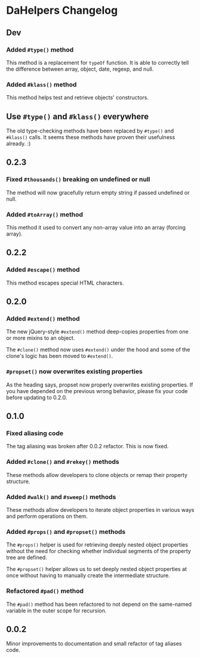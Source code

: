 # DaHelpers Changelog

## Dev

### Added `#type()` method

This method is a replacement for `typeOf` function. It is able to correctly
tell the difference between array, object, date, regexp, and null.

### Added `#klass()` method

This method helps test and retrieve objects' constructors.

## Use `#type()` and `#klass()` everywhere

The old type-checking methods have been replaced by `#type()` and `#klass()`
calls. It seems these methods have proven their usefulness already. :)

## 0.2.3

### Fixed `#thousands()` breaking on undefined or null

The method will now gracefully return empty string if passed undefined or null.

### Added `#toArray()` method

This method it used to convert any non-array value into an array (forcing
array).

## 0.2.2

### Added `#escape()` method

This method escapes special HTML characters.

## 0.2.0

### Added `#extend()` method

The new jQuery-style `#extend()` method deep-copies properties from one or more
mixins to an object.

The `#clone()` method now uses `#extend()` under the hood and some of the
clone's logic has been moved to `#extend()`.

### `#propset()` now overwrites existing properties

As the heading says, propset now properly overwrites existing properties. If
you have depended on the previous wrong behavior, please fix your code before
updating to 0.2.0.

## 0.1.0

### Fixed aliasing code

The tag aliasing was broken after 0.0.2 refactor. This is now fixed.

### Added `#clone()` and `#rekey()` methods

These methods allow developers to clone objects or remap their property 
structure.

### Added `#walk()` and `#sweep()` methods

These methods allow developers to iterate object properties in various ways and
perform operations on them.

### Added `#props()` and `#propset()` methods

The `#props()` helper is used for retrieving deeply nested object properties
without the need for checking whether individual segments of the property tree
are defined.

The `#propset()` helper allows us to set deeply nested object properties at
once without having to manually create the intermediate structure.

### Refactored `#pad()` method

The `#pad()` method has been refactored to not depend on the same-named
variable in the outer scope for recursion.

## 0.0.2

Minor improvements to documentation and small refactor of tag aliases code.
